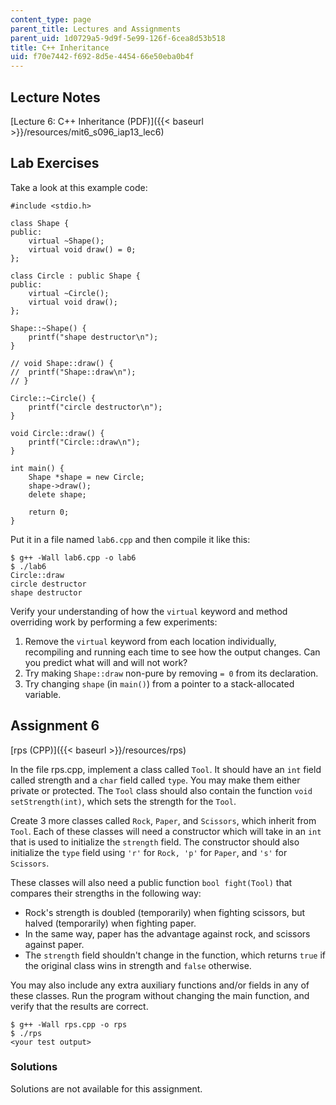 ```yaml
---
content_type: page
parent_title: Lectures and Assignments
parent_uid: 1d0729a5-9d9f-5e99-126f-6cea8d53b518
title: C++ Inheritance
uid: f70e7442-f692-8d5e-4454-66e50eba0b4f
---
```


Lecture Notes
-------------

[Lecture 6: C++ Inheritance (PDF)]({{< baseurl >}}/resources/mit6_s096_iap13_lec6)

Lab Exercises
-------------

Take a look at this example code:

```
#include <stdio.h>

class Shape {
public:
	virtual ~Shape();
	virtual void draw() = 0;
};

class Circle : public Shape {
public:
	virtual ~Circle();
	virtual void draw();
};

Shape::~Shape() {
	printf("shape destructor\n");
}

// void Shape::draw() {
//	printf("Shape::draw\n");
// }

Circle::~Circle() {
	printf("circle destructor\n");
}

void Circle::draw() {
	printf("Circle::draw\n");
}

int main() {
	Shape *shape = new Circle;
	shape->draw();
	delete shape;

	return 0;
}
```

Put it in a file named `lab6.cpp` and then compile it like this:

```
$ g++ -Wall lab6.cpp -o lab6
$ ./lab6
Circle::draw
circle destructor
shape destructor
```

Verify your understanding of how the `virtual` keyword and method overriding work by performing a few experiments:

1.  Remove the `virtual` keyword from each location individually, recompiling and running each time to see how the output changes. Can you predict what will and will not work?
2.  Try making `Shape::draw` non-pure by removing `= 0` from its declaration.
3.  Try changing `shape` (in `main()`) from a pointer to a stack-allocated variable.

Assignment 6
------------

[rps (CPP)]({{< baseurl >}}/resources/rps)

In the file rps.cpp, implement a class called `Tool`. It should have an `int` field called strength and a `char` field called `type`. You may make them either private or protected. The `Tool` class should also contain the function `void setStrength(int)`, which sets the strength for the `Tool`.

Create 3 more classes called `Rock`, `Paper`, and `Scissors`, which inherit from `Tool`. Each of these classes will need a constructor which will take in an `int` that is used to initialize the `strength` field. The constructor should also initialize the `type` field using `'r'` for `Rock, 'p'` for `Paper`, and `'s'` for `Scissors`.

These classes will also need a public function `bool fight(Tool)` that compares their strengths in the following way:

*   Rock's strength is doubled (temporarily) when fighting scissors, but halved (temporarily) when fighting paper.
*   In the same way, paper has the advantage against rock, and scissors against paper.
*   The `strength` field shouldn't change in the function, which returns `true` if the original class wins in strength and `false` otherwise.

You may also include any extra auxiliary functions and/or fields in any of these classes. Run the program without changing the main function, and verify that the results are correct.

```
$ g++ -Wall rps.cpp -o rps
$ ./rps
<your test output>
```

### Solutions

Solutions are not available for this assignment.